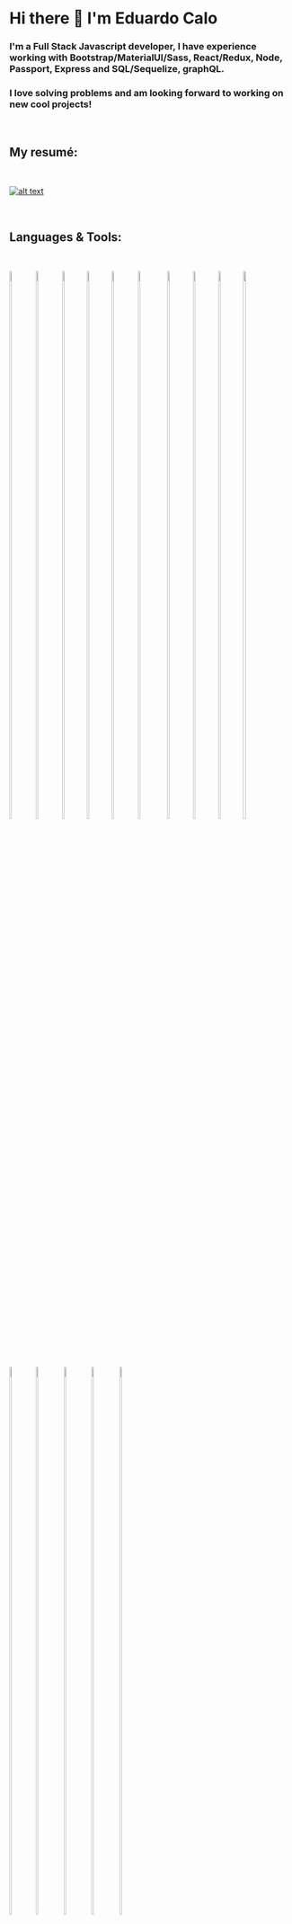 # Hi there 👋 I'm Eduardo Calo

<!--
**educalo77/educalo77** is a ✨ _special_ ✨ repository because its `README.md` (this file) appears on your GitHub profile.

Here are some ideas to get you started:

- 🔭 I’m currently working on ...
- 🌱 I’m currently learning ...
- 👯 I’m looking to collaborate on ...
- 🤔 I’m looking for help with ...
- 💬 Ask me about ...
- 📫 How to reach me: ...
- 😄 Pronouns: ...
- ⚡ Fun fact: ...
-->

### I'm a Full Stack Javascript developer, I have experience working with Bootstrap/MaterialUI/Sass, React/Redux, Node, Passport, Express and SQL/Sequelize, graphQL.

### I love solving problems and am looking forward to working on new cool projects!


&nbsp;
## My resumé:
&nbsp;&nbsp;&nbsp;

[![alt text][4.1]][4]

[4.1]: https://raw.githubusercontent.com/paulrobertlloyd/socialmediaicons/main/website-48x48.png

[4]: https://educalo77.github.io/Resume/
&nbsp;
## Languages & Tools:


&nbsp;
<p align="">
<img width="8.5%" height="50%" src="https://cdn.icon-icons.com/icons2/2415/PNG/512/html_original_wordmark_logo_icon_146478.png" >
<img width="8.5%" height="50%" src="https://cdn.icon-icons.com/icons2/2415/PNG/512/css_original_wordmark_logo_icon_146576.png">
<img width="8%" height="50%" src="https://cdn.icon-icons.com/icons2/2415/PNG/512/react_original_wordmark_logo_icon_146375.png">
<img width="8%" height="50%" src="https://cdn.icon-icons.com/icons2/2415/PNG/512/redux_original_logo_icon_146365.png">
<img width="8.5%" height="50%" src="https://cdn.icon-icons.com/icons2/2107/PNG/512/file_type_graphql_icon_130564.png">
<img width="9.6%" height="50%" src="https://cdn.icon-icons.com/icons2/2415/PNG/512/nodejs_original_wordmark_logo_icon_146412.png">
<img width="8.4%" height="50%" src="https://cdn.icon-icons.com/icons2/2415/PNG/512/postgresql_original_wordmark_logo_icon_146392.png">
<img width="8%" height="50%" style="paddingBottom:"20px"" src="https://cdn.icon-icons.com/icons2/2699/PNG/512/mysql_official_logo_icon_169938.png">
<img width="8%" height="50%" src="https://cdn.icon-icons.com/icons2/2415/PNG/512/npm_original_wordmark_logo_icon_146402.png">
<img width="10%" height="50%" src="https://cdn.icon-icons.com/icons2/2415/PNG/512/express_original_wordmark_logo_icon_146528.png">
<img width="8.6%" height="50%" src="https://cdn.icon-icons.com/icons2/2107/PNG/512/file_type_sequelize_icon_130173.png">
<img width="9%" height="50%" src="https://cdn.icon-icons.com/icons2/1243/PNG/512/adobeillustratoricon_84157.png">
<img width="9%" height="50%" src="https://cdn.icon-icons.com/icons2/1243/PNG/512/adobephotoshopicon_84144.png">
<img width="9.2%" height="50%" src="https://cdn.icon-icons.com/icons2/2415/PNG/512/gimp_original_wordmark_logo_icon_146514.png">
<img width="7.5%" height="50%" src="https://cdn.icon-icons.com/icons2/46/PNG/128/linux_penguin_animal_9362.png">
</p>




&nbsp;

&nbsp;

## Contact Me:

&nbsp;

[![alt text][1.1]][1]
&nbsp;&nbsp;&nbsp;&nbsp;
[![alt text][2.1]][2]
&nbsp;&nbsp;&nbsp;&nbsp;
[![alt text][3.1]][3]

[1.1]: https://raw.githubusercontent.com/paulrobertlloyd/socialmediaicons/main/linkedin-48x48.png

[1]: https://www.linkedin.com/in/eduardo-calo-0a362456/


[2.1]: https://raw.githubusercontent.com/paulrobertlloyd/socialmediaicons/main/github-48x48.png

[2]: https://educalo77.github.io/Resume/

[3.1]:https://raw.githubusercontent.com/paulrobertlloyd/socialmediaicons/main/email-48x48.png

[3]: mailto:educalo386@gmail.com


